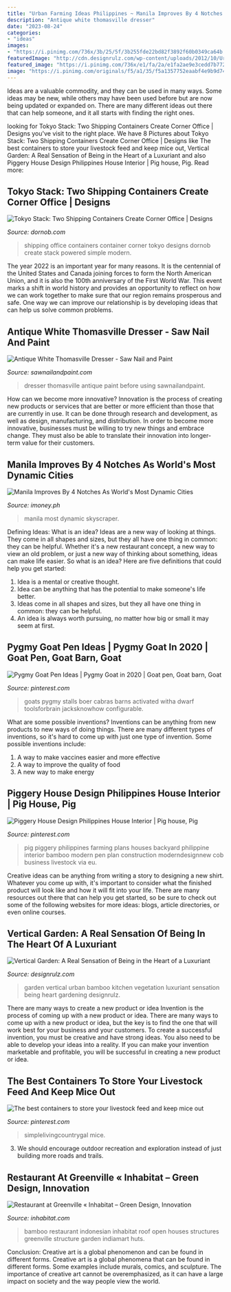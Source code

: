 ```yaml
---
title: "Urban Farming Ideas Philippines ~ Manila Improves By 4 Notches As World&#039;s Most Dynamic Cities"
description: "Antique white thomasville dresser"
date: "2023-08-24"
categories:
- "ideas"
images:
- "https://i.pinimg.com/736x/3b/25/5f/3b255fde22bd82f3892f60b0349ca64b.jpg"
featuredImage: "http://cdn.designrulz.com/wp-content/uploads/2012/10/Urban-Kitchen-garden-in-bamboo-1.jpg"
featured_image: "https://i.pinimg.com/736x/e1/fa/2a/e1fa2ae9e3cedd7b7724f29d5405472d.jpg"
image: "https://i.pinimg.com/originals/f5/a1/35/f5a1357752eaabf4e9b9d74f2cbe30d8.jpg"
---
```



Ideas are a valuable commodity, and they can be used in many ways. Some ideas may be new, while others may have been used before but are now being updated or expanded on. There are many different ideas out there that can help someone, and it all starts with finding the right ones.

	

		
looking for Tokyo Stack: Two Shipping Containers Create Corner Office | Designs you've visit to the right place. We have 8 Pictures about Tokyo Stack: Two Shipping Containers Create Corner Office | Designs like The best containers to store your livestock feed and keep mice out, Vertical Garden: A Real Sensation of Being in the Heart of a Luxuriant and also Piggery House Design Philippines House Interior | Pig house, Pig. Read more:
		
    
## Tokyo Stack: Two Shipping Containers Create Corner Office | Designs

<img loading=lazy src="https://dornob.com/wp-content/uploads/2014/05/Shipping-Container-Office-2.jpg" onerror="this.onerror=null;this.src='https://tse3.mm.bing.net/th?id=OIP.Xz5TtGbou-UEO-nEc6hmnwHaJf&amp;pid=15.1';" alt="Tokyo Stack: Two Shipping Containers Create Corner Office | Designs">

_Source: dornob.com_

>shipping office containers container corner tokyo designs dornob create stack powered simple modern. 

	

The year 2022 is an important year for many reasons. It is the centennial of the United States and Canada joining forces to form the North American Union, and it is also the 100th anniversary of the First World War. This event marks a shift in world history and provides an opportunity to reflect on how we can work together to make sure that our region remains prosperous and safe. One way we can improve our relationship is by developing ideas that can help us solve common problems.

    
## Antique White Thomasville Dresser - Saw Nail And Paint

<img loading=lazy src="https://www.sawnailandpaint.com/wp-content/uploads/2015/01/white-thomasville-dresser-1.jpg?w=660" onerror="this.onerror=null;this.src='https://tse4.mm.bing.net/th?id=OIP.nK4rCztY0rcJGu75CpASgQHaG3&amp;pid=15.1';" alt="Antique White Thomasville Dresser - Saw Nail and Paint">

_Source: sawnailandpaint.com_

>dresser thomasville antique paint before using sawnailandpaint. 

	

How can we become more innovative?
Innovation is the process of creating new products or services that are better or more efficient than those that are currently in use. It can be done through research and development, as well as design, manufacturing, and distribution. In order to become more innovative, businesses must be willing to try new things and embrace change. They must also be able to translate their innovation into longer-term value for their customers.

    
## Manila Improves By 4 Notches As World&#039;s Most Dynamic Cities

<img loading=lazy src="https://static.imoney.ph/articles/wp-content/uploads/2020/01/manila-skyscraper-fb-2.jpg" onerror="this.onerror=null;this.src='https://tse2.mm.bing.net/th?id=OIP.5NhgOFDz0XK9arats0PXjAHaD3&amp;pid=15.1';" alt="Manila Improves By 4 Notches As World&#039;s Most Dynamic Cities">

_Source: imoney.ph_

>manila most dynamic skyscraper. 

	

Defining Ideas: What is an idea?
Ideas are a new way of looking at things. They come in all shapes and sizes, but they all have one thing in common: they can be helpful. Whether it's a new restaurant concept, a new way to view an old problem, or just a new way of thinking about something, ideas can make life easier. So what is an idea? Here are five definitions that could help you get started: 
1) Idea is a mental or creative thought.
2) Idea can be anything that has the potential to make someone's life better.
3) Ideas come in all shapes and sizes, but they all have one thing in common: they can be helpful.
4) An idea is always worth pursuing, no matter how big or small it may seem at first.

    
## Pygmy Goat Pen Ideas | Pygmy Goat In 2020 | Goat Pen, Goat Barn, Goat

<img loading=lazy src="https://i.pinimg.com/736x/e1/fa/2a/e1fa2ae9e3cedd7b7724f29d5405472d.jpg" onerror="this.onerror=null;this.src='https://tse2.mm.bing.net/th?id=OIP.JGrEB_Cgo9EQID5LcrZKogHaHa&amp;pid=15.1';" alt="Pygmy Goat Pen Ideas | Pygmy Goat in 2020 | Goat pen, Goat barn, Goat">

_Source: pinterest.com_

>goats pygmy stalls boer cabras barns activated witha dwarf toolsforbrain jacksknowhow configurable. 

	

What are some possible inventions?
Inventions can be anything from new products to new ways of doing things. There are many different types of inventions, so it's hard to come up with just one type of invention. Some possible inventions include:
1. A way to make vaccines easier and more effective
2. A way to improve the quality of food
3. A new way to make energy

    
## Piggery House Design Philippines House Interior | Pig House, Pig

<img loading=lazy src="https://i.pinimg.com/736x/3b/25/5f/3b255fde22bd82f3892f60b0349ca64b.jpg" onerror="this.onerror=null;this.src='https://tse4.mm.bing.net/th?id=OIP.dKGLvCvsHQAN9kdBVeA1eQHaEK&amp;pid=15.1';" alt="Piggery House Design Philippines House Interior | Pig house, Pig">

_Source: pinterest.com_

>pig piggery philippines farming plans houses backyard philippine interior bamboo modern pen plan construction moderndesignnew cob business livestock via eu. 

	

Creative ideas can be anything from writing a story to designing a new shirt. Whatever you come up with, it's important to consider what the finished product will look like and how it will fit into your life. There are many resources out there that can help you get started, so be sure to check out some of the following websites for more ideas: blogs, article directories, or even online courses.

    
## Vertical Garden: A Real Sensation Of Being In The Heart Of A Luxuriant

<img loading=lazy src="http://cdn.designrulz.com/wp-content/uploads/2012/10/Urban-Kitchen-garden-in-bamboo-1.jpg" onerror="this.onerror=null;this.src='https://tse4.mm.bing.net/th?id=OIP.IYsTmIlit5bCuDuAQ7qEOgHaFj&amp;pid=15.1';" alt="Vertical Garden: A Real Sensation of Being in the Heart of a Luxuriant">

_Source: designrulz.com_

>garden vertical urban bamboo kitchen vegetation luxuriant sensation being heart gardening designrulz. 

	

There are many ways to create a new product or idea
Invention is the process of coming up with a new product or idea. There are many ways to come up with a new product or idea, but the key is to find the one that will work best for your business and your customers. To create a successful invention, you must be creative and have strong ideas. You also need to be able to develop your ideas into a reality. If you can make your invention marketable and profitable, you will be successful in creating a new product or idea.

    
## The Best Containers To Store Your Livestock Feed And Keep Mice Out

<img loading=lazy src="https://i.pinimg.com/originals/f5/a1/35/f5a1357752eaabf4e9b9d74f2cbe30d8.jpg" onerror="this.onerror=null;this.src='https://tse3.mm.bing.net/th?id=OIP.QMwaCgTyeYE3pxMmdh2CpAHaFj&amp;pid=15.1';" alt="The best containers to store your livestock feed and keep mice out">

_Source: pinterest.com_

>simplelivingcountrygal mice. 

	

3. We should encourage outdoor recreation and exploration instead of just building more roads and trails.

    
## Restaurant At Greenville « Inhabitat – Green Design, Innovation

<img loading=lazy src="https://inhabitat.com/wp-content/blogs.dir/1/files/2010/11/new-8.jpg" onerror="this.onerror=null;this.src='https://tse1.mm.bing.net/th?id=OIP.zYAkZKioVS9XHkobNBFd0QHaFj&amp;pid=15.1';" alt="Restaurant at Greenville « Inhabitat – Green Design, Innovation">

_Source: inhabitat.com_

>bamboo restaurant indonesian inhabitat roof open houses structures greenville structure garden indiamart huts. 

	

Conclusion: Creative art is a global phenomenon and can be found in different forms.
Creative art is a global phenomena that can be found in different forms. Some examples include murals, comics, and sculpture. The importance of creative art cannot be overemphasized, as it can have a large impact on society and the way people view the world.

